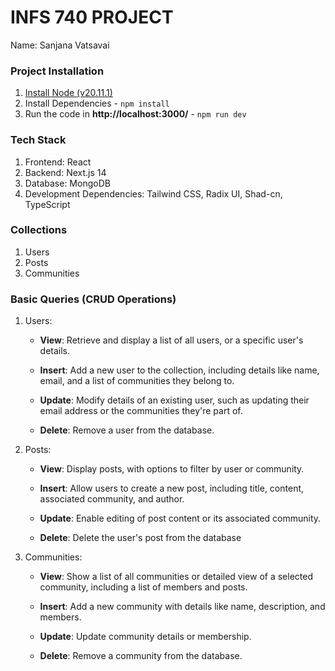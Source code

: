 # INFS 740 PROJECT

Name: Sanjana Vatsavai


### Project Installation

1. [Install Node (v20.11.1)](https://nodejs.org/en/download)
2. Install Dependencies - ```npm install```
3. Run the code in **http://localhost:3000/** - ```npm run dev```

### Tech Stack

1. Frontend: React
2. Backend: Next.js 14
3. Database: MongoDB
4. Development Dependencies: Tailwind CSS, Radix UI, Shad-cn, TypeScript

### Collections

1. Users
2. Posts
3. Communities

### Basic Queries (CRUD Operations)

1. Users:
    * **View**: Retrieve and display a list of all users, or a specific user's details.

    * **Insert**: Add a new user to the collection, including details like name, email, and a list of communities they belong to.

    * **Update**: Modify details of an existing user, such as updating their email address or the communities they're part of.

    * **Delete**: Remove a user from the database.

2. Posts:
    * **View**: Display posts, with options to filter by user or community.

    * **Insert**: Allow users to create a new post, including title, content, associated community, and author.

    * **Update**: Enable editing of post content or its associated community.

    * **Delete**: Delete the user's post from the database

3. Communities:
    * **View**: Show a list of all communities or detailed view of a selected community, including a list of members and posts.

    * **Insert**: Add a new community with details like name, description, and members.

    * **Update**: Update community details or membership.
    
    * **Delete**: Remove a community from the database.






